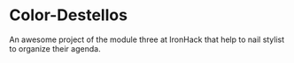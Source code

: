 # Color-Destellos
An awesome project of the module three at IronHack that help to nail stylist to organize their agenda.
